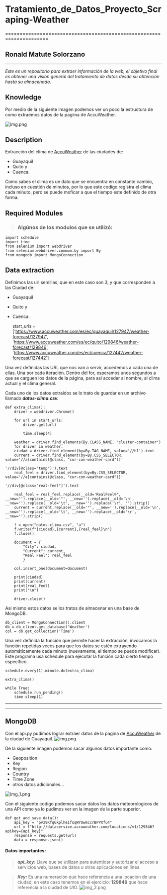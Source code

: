 # Tratamiento_de_Datos_Proyecto_Scraping-Weather

=====================================================================
## Ronald Matute Solorzano

-----

*Este es un repositorio para extraer información de la web, el objetivo final es obtener una visión general del tratamiento de datos desde su obtención hasta su almacenado.*

## Knowledge
Por medio de la siguiente imagen podemos ver un poco la estructura de como extraemos datos de la pagiina de AccuWeather.

![img.png](Imagenes/img.png)

## Description

Extracción del clima de [AccuWeather](https://www.accuweather.com/) de las ciudades de:
* Guayaquil 
* Quito y 
* Cuenca.

Como sabes el clima es un dato que se encuentra en constante cambio, incluso en cuestión de minutos, por lo que este codigo registra el clima cada 
minuto, pero se puede moficar a que el tiempo este definido de otra forma.

## Required Modules
> ### Algúnos de los modulos que se utilizó:

    import schedule
    import time
    from selenium import webdriver
    from selenium.webdriver.common.by import By
    from mongodb import MongoConnection


## Data extraction
Definimos las url semillas, que en este caso son 3, y que corresponden a las Ciudad de:
* Guayaquil 
* Quito y 
* Cuenca.


    start_urls = ['https://www.accuweather.com/es/ec/guayaquil/127947/weather-forecast/127947',
                  'https://www.accuweather.com/es/ec/quito/129846/weather-forecast/129846',
                  'https://www.accuweather.com/es/ec/cuenca/127442/weather-forecast/127442']

Una vez definidas las URL que nos van a servir, accedemos a cada una de ellas. Una por cada 
iteración. Dentro del for, esperamos unos segundos a que se carguen los datos de la página, para así 
acceder al nombre, al clima actual y el clima general.

Cada uno de los datos extraídos se lo trato de guardar en un archivo llamado ***datos-clima.csv.***<p>

    def extra_clima():
        driver = webdriver.Chrome()

        for url in start_urls:
            driver.get(url)

            time.sleep(4)

        weather = driver.find_elements(By.CLASS_NAME, "cluster-container")
        for driver in weather:
        ciudad = driver.find_element(by=By.TAG_NAME, value='//h1').text
        current = driver.find_element(by=By.CSS_SELECTOR, value='//a[contains(@class, "cur-con-weather-card")]'
                                                           '//div[@class="temp"]').text
        real_feel = driver.find_element(by=By.CSS_SELECTOR, value='//a[contains(@class, "cur-con-weather-card")]'
                                                             '//div[@class="real-feel"]').text

        real_feel = real_feel.replace(__old='RealFeel®', __new='').replace(__old='°', __new='').replace(__old='\n', __new='').replace(__old='\t', __new='').replace('\r', '').strip()
        current = current.replace(__old='°', __new='').replace(__old='\n', __new='').replace(__old='\t', __new='').replace(__old='\r', __new='').strip()

        f = open("datos-clima.csv", "a")
        f.write(f"{ciudad},{current},{real_feel}\n")
        f.close()

        document = {
            "City": ciudad,
            "Current": current,
            "Real Feel": real_feel
            }

        col.insert_one(document=document)

        print(ciudad)
        print(current)
        print(real_feel)
        print("\n")

        driver.close()

Asi mismo estos datos se los tratos de almacenar en una base de MongoDB.

    db_client = MongoConnection().client
    db = db_client.get_database('Weather')
    col = db.get_collection('Time')

Una vez definida la función que permite hacer la extracción, invocamos la 
función repetidas veces para que los datos se estén extrayendo automáticamente cada minuto 
(nuevamente, el tiempo se puede modificar). Este programa usa schedule para ejecutar la función cada cierto tiempo específico.

    schedule.every(1).minute.do(extra_clima)

    extra_clima()

    while True:
        schedule.run_pending()
        time.sleep(1)

-----

-----
## MongoDB

Con el api.py pudimos lograr extraer datos de la pagina de [AccuWeather](https://www.accuweather.com/)
de la ciudad de Guayaquil.
![img.png](Imagenes/img_1.png)

De la siguiente imagen podemos sacar algunos datos importante como:
* Geoposition
* Key
* Region
* Country
* Time Zone
* otros datos adicionales...

![img_1.png](Imagenes/img_2.png)

Con el siguiente codigo podemos sacar datos los datos meteorologicos de una API como ya 
lo pudimos ver en la imagen de la parte superior.


    def get_and_save_data():
        api_key = "pvz9KfqGkplheifoqWYUwmccrBPPXfu4"
        url = f"http://dataservice.accuweather.com/locations/v1/129846?apikey={api_key}"
        response = requests.get(url)
        data = response.json()

#### Datos importantes:

>**_api_key:_** Llave que se utilizan para autenticar y autorizar el acceso a servicios web, bases de datos u otras aplicaciones en línea.

>**_Key:_** Es una numeración que hace referencia a una locacion de una ciudad, en este caso tenemos en el 
> ejercicio: **129846** que hace referencia a la ciudad de UIO.
![img_2.png](Imagenes/img_3.png)